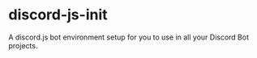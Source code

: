 # discord-js-init
A discord.js bot environment setup for you to use in all your Discord Bot projects.
